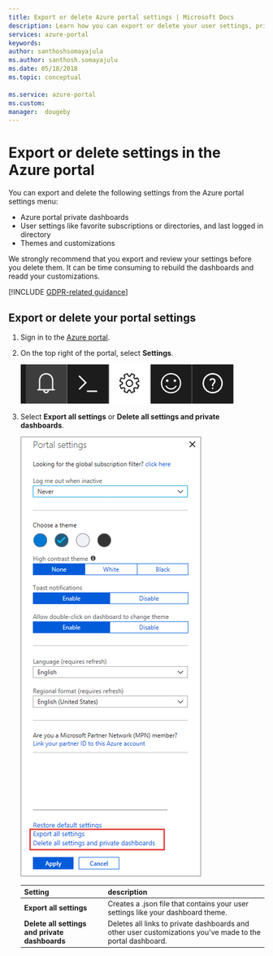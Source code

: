 ```yaml
---
title: Export or delete Azure portal settings | Microsoft Docs 
description: Learn how you can export or delete your user settings, private dashboards, and customizations in the Azure portal.  
services: azure-portal
keywords: 
author: santhoshsomayajula
ms.author: santhosh.somayajulu
ms.date: 05/18/2018
ms.topic: conceptual

ms.service: azure-portal
ms.custom: 
manager:  dougeby
---
```

# Export or delete settings in the Azure portal
You can export and delete the following settings from the Azure portal settings menu:
* Azure portal private dashboards
* User settings like favorite subscriptions or directories, and last logged in directory
* Themes and customizations

We strongly recommend that you export and review your settings before you delete them. It can be time consuming to rebuild the dashboards and readd your customizations.

[!INCLUDE [GDPR-related guidance](../../includes/gdpr-intro-sentence.md)]

## Export or delete your portal settings

1. Sign in to the [Azure portal](http://portal.azure.com).
2. On the top right of the portal, select **Settings**.

    ![Screenshot that shows the portal settings gear](media/azure-portal-export-delete-settings/azure-portal-settings-icon.png)
3. Select **Export all settings** or **Delete all settings and private dashboards**.

    ![Screenshot that shows the portal settings export and delete](media/azure-portal-export-delete-settings/azure-portal-export-delete-settings.png)


      | Setting | description |
      |---|---|
      | **Export all settings**| Creates a .json file that contains your user settings like your dashboard theme.|
      |**Delete all settings and private dashboards**| Deletes all links to private dashboards and other user customizations you've made to the portal dashboard.|




